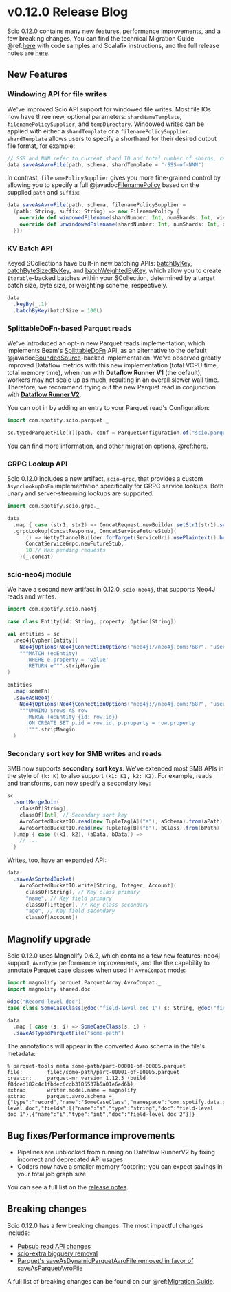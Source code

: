 # v0.12.0 Release Blog

Scio 0.12.0 contains many new features, performance improvements, and a few breaking changes.
You can find the technical Migration Guide @ref:[here](../migrations/v0.12.0-Migration-Guide.md) with
code samples and Scalafix instructions, and the full release notes are [here](https://github.com/spotify/scio/releases/tag/v0.12.0).

## New Features

### Windowing API for file writes
We've improved Scio API support for windowed file writes. Most file IOs now have three new, optional parameters: `shardNameTemplate`, `filenamePolicySupplier`, and `tempDirectory`.
Windowed writes can be applied with either a `shardTemplate` or a `filenamePolicySupplier`. `shardTemplate` allows users to
specify a shorthand for their desired output file format, for example:

```scala
// SSS and NNN refer to current shard ID and total number of shards, respectively 
data.saveAsAvroFile(path, schema, shardTemplate = "-SSS-of-NNN")
```

In contrast, `filenamePolicySupplier` gives you more fine-grained control by allowing you to specify a full @javadoc[FilenamePolicy](org.apache.beam.sdk.io.FileBasedSink.FilenamePolicy)
based on the supplied `path` and `suffix`:

```scala
data.saveAsAvroFile(path, schema, filenamePolicySupplier =
  (path: String, suffix: String) => new FilenamePolicy {
    override def windowedFilename(shardNumber: Int, numShards: Int, window: BoundedWindow, paneInfo: PaneInfo, outputFileHints: FileBasedSink.OutputFileHints): ResourceId = ???
    override def unwindowedFilename(shardNumber: Int, numShards: Int, outputFileHints: FileBasedSink.OutputFileHints): ResourceId = ???
  }))
```

### KV Batch API

Keyed SCollections have built-in new batching APIs: [batchByKey](https://github.com/spotify/scio/blob/v0.12.0/scio-core/src/main/scala/com/spotify/scio/values/PairSCollectionFunctions.scala#L762),
[batchByteSizedByKey](https://github.com/spotify/scio/blob/v0.12.0/scio-core/src/main/scala/com/spotify/scio/values/PairSCollectionFunctions.scala#L793), and
[batchWeightedByKey](https://github.com/spotify/scio/blob/v0.12.0/scio-core/src/main/scala/com/spotify/scio/values/PairSCollectionFunctions.scala#L824),
which allow you to create `Iterable`-backed batches within your SCollection, determined by a target batch size, byte size, or weighting scheme, respectively.

```scala
data
  .keyBy(_.1)
  .batchByKey(batchSize = 100L)
```

### SplittableDoFn-based Parquet reads
We've introduced an opt-in new Parquet reads implementation, which implements Beam's [SplittableDoFn](https://beam.apache.org/blog/splittable-do-fn/) API,
as an alternative to the default @javadoc[BoundedSource](org.apache.beam.sdk.io.BoundedSource)-backed implementation. We've observed greatly improved Dataflow
metrics with this new implementation (total VCPU time, total memory time), when run with **Dataflow Runner V1** (the default),
workers may not scale up as much, resulting in an overall slower wall time. Therefore, we recommend trying out the new Parquet read
in conjunction with [**Dataflow Runner V2**](https://cloud.google.com/dataflow/docs/guides/deploying-a-pipeline#dataflow-runner-v2).

You can opt in by adding an entry to your Parquet read's Configuration:

```scala
import com.spotify.scio.parquet._

sc.typedParquetFile[T](path, conf = ParquetConfiguration.of("scio.parquet.read.useSplittableDoFn" -> true))
```

You can find more information, and other migration options, @ref:[here](../migrations/v0.12.0-Migration-Guide.md#parquet-reads).

### GRPC Lookup API
Scio 0.12.0 includes a new artifact, `scio-grpc`, that provides a custom `AsyncLookupDoFn` implementation specifically for GRPC service lookups.
Both unary and server-streaming lookups are supported.

```scala
import com.spotify.scio.grpc._

data
  .map { case (str1, str2) => ConcatRequest.newBuilder.setStr1(str1).setStr2(str2).build)
  .grpcLookup[ConcatResponse, ConcatServiceFutureStub](
      () => NettyChannelBuilder.forTarget(ServiceUri).usePlaintext().build(),
      ConcatServiceGrpc.newFutureStub,
      10 // Max pending requests
    )(_.concat)
```

### scio-neo4j module

We have a second new artifact in 0.12.0, `scio-neo4j`, that supports Neo4J reads and writes.

```scala
import com.spotify.scio.neo4j._

case class Entity(id: String, property: Option[String])

val entities = sc
  .neo4jCypher[Entity](
    Neo4jOptions(Neo4jConnectionOptions("neo4j://neo4j.com:7687", "username", "password")),
    """MATCH (e:Entity)
      |WHERE e.property = 'value'
      |RETURN e""".stripMargin
)

entities
  .map(someFn)
  .saveAsNeo4j(
    Neo4jOptions(Neo4jConnectionOptions("neo4j://neo4j.com:7687", "username", "password")),
    """UNWIND $rows AS row
      |MERGE (e:Entity {id: row.id})
      |ON CREATE SET p.id = row.id, p.property = row.property
      |""".stripMargin
  )
```

### Secondary sort key for SMB writes and reads

SMB now supports **secondary sort keys**. We've extended most SMB APIs in the style of `(k: K)` to also support `(k1: K1, k2: K2)`.
For example, reads and transforms, can now specify a secondary key:

```scala
sc
  .sortMergeJoin(
    classOf[String],
    classOf[Int], // Secondary sort key
    AvroSortedBucketIO.read(new TupleTag[A]("a"), aSchema).from(aPath),
    AvroSortedBucketIO.read(new TupleTag[B]("b"), bClass).from(bPath)
  ).map { case ((k1, k2), (aData, bData)) =>
    // ...
  }
```

Writes, too, have an expanded API:

```scala
data
  .saveAsSortedBucket(
    AvroSortedBucketIO.write[String, Integer, Account](
      classOf[String], // Key class primary
      "name", // Key field primary
      classOf[Integer], // Key class secondary
      "age", // Key field secondary
      classOf[Account])
```

## Magnolify upgrade
Scio 0.12.0 uses Magnolify 0.6.2, which contains a few new features: neo4j support, `AvroType` performance improvements,
and the the capability to annotate Parquet case classes when used in `AvroCompat` mode:

```scala
import magnolify.parquet.ParquetArray.AvroCompat._
import magnolify.shared.doc

@doc("Record-level doc")
case class SomeCaseClass(@doc("field-level doc 1") s: String, @doc("field-level doc 2") i: Int)

data
  .map { case (s, i) => SomeCaseClass(s, i) }
  .saveAsTypedParquetFile("some-path")
```

The annotations will appear in the converted Avro schema in the file's metadata:

```shell
% parquet-tools meta some-path/part-00001-of-00005.parquet 
file:        file:/some-path/part-00001-of-00005.parquet 
creator:     parquet-mr version 1.12.3 (build f8dced182c4c1fbdec6ccb3185537b5a01e6ed6b) 
extra:       writer.model.name = magnolify 
extra:       parquet.avro.schema = {"type":"record","name":"SomeCaseClass","namespace":"com.spotify.data.parquet","doc":"Record-level doc","fields":[{"name":"s","type":"string","doc":"field-level doc 1"},{"name":"i","type":"int","doc":"field-level doc 2"}]} 
```

## Bug fixes/Performance improvements

- Pipelines are unblocked from running on Dataflow RunnerV2 by fixing incorrect and deprecated API usages
- Coders now have a smaller memory footprint; you can expect savings in your total job graph size

You can see a full list on the [release notes](https://github.com/spotify/scio/releases/tag/v0.12.0).

## Breaking changes

Scio 0.12.0 has a few breaking changes. The most impactful changes include:

- [Pubsub read API changes](https://spotify.github.io/scio/migrations/v0.12.0-Migration-Guide.html#removal-of-com-spotify-scio-pubsub-specializations)
- [scio-extra bigquery removal](https://spotify.github.io/scio/migrations/v0.12.0-Migration-Guide.html#com-spotify-scio-extra-bigquery-removal)
- [Parquet's saveAsDynamicParquetAvroFile removed in favor of saveAsParquetAvroFile](https://spotify.github.io/scio/migrations/v0.12.0-Migration-Guide.html#parquetio-saveasdynamicparquetavrofile-saveasparquetavrofile)

A full list of breaking changes can be found on our @ref:[Migration Guide](../migrations/v0.12.0-Migration-Guide.md).